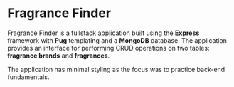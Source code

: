 # Fragrance Finder

Fragrance Finder is a fullstack application built using the **Express** framework with **Pug** templating and a **MongoDB** database. The application provides an interface for performing CRUD operations on two tables: **fragrance brands** and **fragrances**.

The application has minimal styling as the focus was to practice back-end fundamentals.
